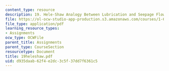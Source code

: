 ```yaml
---
content_type: resource
description: 19. Hele-Shaw Analogy Between Lubrication and Seepage Flows
file: https://ol-ocw-studio-app-production.s3.amazonaws.com/courses/1-63-advanced-fluid-dynamics-of-the-environment-fall-2002/d935daab62f4e2dc3c5f37dd7f6361c5_19heleshaw.pdf
file_type: application/pdf
learning_resource_types:
- Assignments
ocw_type: OCWFile
parent_title: Assignments
parent_type: CourseSection
resourcetype: Document
title: 19heleshaw.pdf
uid: d935daab-62f4-e2dc-3c5f-37dd7f6361c5
---
```

